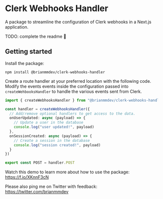 # Clerk Webhooks Handler

A package to streamline the configuration of Clerk webhooks in a Next.js application.

TODO: complete the readme 🤗

## Getting started

Install the package:

```
npm install @brianmmdev/clerk-webhooks-handler
```

Create a route handler at your preferred location with the following code. Modify the events events inside the configuration passed into `createWehbooksHandler` to handle the various events sent from Clerk.

```ts
import { createWebhooksHandler } from "@brianmmdev/clerk-webhooks-handler";

const handler = createWebhooksHandler({
  // Add/remove optional handlers to get access to the data.
  onUserUpdated: async (payload) => {
    // Update a user in the database
    console.log("user updated!", payload)
  },
  onSessionCreated: async (payload) => {
    // Create a session in the database
    console.log("session created!", payload)
  }
})

export const POST = handler.POST
```

Watch this demo to learn more about how to use the package: https://f.io/XKnnF3cN

Please also ping me on Twitter with feedback: https://twitter.com/brianmmdev